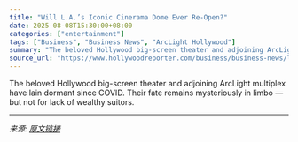 ```yaml
---
title: "Will L.A.’s Iconic Cinerama Dome Ever Re-Open?"
date: 2025-08-08T15:30:00+08:00
categories: ["entertainment"]
tags: ["Business", "Business News", "ArcLight Hollywood"]
summary: "The beloved Hollywood big-screen theater and adjoining ArcLight multiplex have lain dormant since COVID. Their fate remains mysteriously in limbo — but not for lack of wealthy suitors."
source_url: "https://www.hollywoodreporter.com/business/business-news/l-a-cinerama-dome-ever-re-open-1236337914/"
---
```


The beloved Hollywood big-screen theater and adjoining ArcLight multiplex have lain dormant since COVID. Their fate remains mysteriously in limbo — but not for lack of wealthy suitors.

---

*来源: [原文链接](https://www.hollywoodreporter.com/business/business-news/l-a-cinerama-dome-ever-re-open-1236337914/)*
